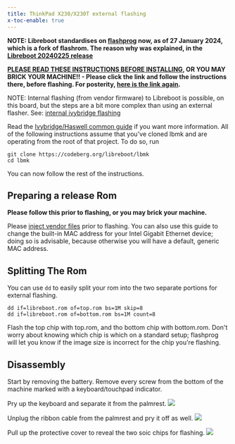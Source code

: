 ```yaml
---
title: ThinkPad X230/X230T external flashing
x-toc-enable: true
---
```


**NOTE: Libreboot standardises on [flashprog](https://flashprog.org/wiki/Flashprog)
now, as of 27 January 2024, which is a fork of flashrom.
The reason why was explained, in
the [Libreboot 20240225 release](../../news/libreboot20240225.md#flashprog-now-used-instead-of-flashrom)**

**[PLEASE READ THESE INSTRUCTIONS BEFORE INSTALLING](ivy_has_common), OR
YOU MAY BRICK YOUR MACHINE!! - Please click the link and follow the instructions
there, before flashing. For posterity,
[here is the link again](ivy_has_common).**

NOTE: Internal flashing (from vendor firmware) to Libreboot is possible, on
this board, but the steps are a bit more complex than using an external flasher.
See: [internal ivybridge flashing](ivy_internal)

Read the [Ivybridge/Haswell common guide](ivy_has_common) if you want more information.
All of the following instructions assume that you've cloned lbmk and are operating from the
root of that project. To do so, run

	git clone https://codeberg.org/libreboot/lbmk
	cd lbmk

You can now follow the rest of the instructions.

Preparing a release Rom
-----------------------

**Please follow this prior to flashing, or you may brick your machine.**

Please [inject vendor files](ivy_has_common) prior to flashing. You can also
use this guide to change the built-in MAC address for your Intel Gigabit
Ethernet device; doing so is advisable, because otherwise you will have a
default, generic MAC address.

Splitting The Rom
-----------------

You can use `dd` to easily split your rom into the two separate portions for
external flashing.

	dd if=libreboot.rom of=top.rom bs=1M skip=8
	dd if=libreboot.rom of=bottom.rom bs=1M count=8

Flash the top chip with top.rom, and tho bottom chip with bottom.rom.
Don't worry about knowing which chip is which on a standard setup; flashprog will let you know if the 
image size is incorrect for the chip you're flashing.

Disassembly
-----------

Start by removing the battery.
Remove every screw from the bottom of the machine marked with a keyboard/touchpad indicator.

Pry up the keyboard and separate it from the palmrest.
![](https://av.libreboot.org/board/x230/palmrest.jpg)

Unplug the ribbon cable from the palmrest and pry it off as well.
![](https://av.libreboot.org/board/x230/palmrest_cable.jpg)

Pull up the protective cover to reveal the two soic chips for flashing.
![](https://av.libreboot.org/board/x230/chipLocation.jpg)
